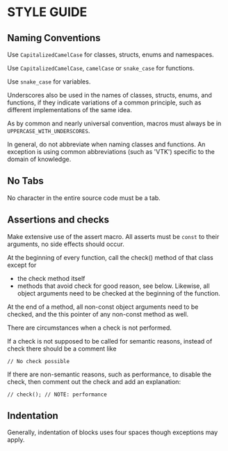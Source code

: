 
STYLE GUIDE
===========


Naming Conventions
------------------

Use `CapitalizedCamelCase` for classes, structs, enums and namespaces.

Use `CapitalizedCamelCase`, `camelCase` or `snake_case` for functions.

Use `snake_case` for variables.

Underscores also be used in the names of classes, structs, enums, and functions, if they indicate variations of a common principle, such as different implementations of the same idea.

As by common and nearly universal convention, macros must always be in `UPPERCASE_WITH_UNDERSCORES`.

In general, do not abbreviate when naming classes and functions. An exception is using common abbreviations (such as 'VTK') specific to the domain of knowledge. 



No Tabs
-------

No character in the entire source code must be a tab.





Assertions and checks
---------------------

Make extensive use of the assert macro. 
All asserts must be `const` to their arguments, no side effects should occur.

At the beginning of every function,
call the check() method of that class except for
- the check method itself
- methods that avoid check for good reason, see below.
Likewise, all object arguments need to be checked at the beginning of the function.

At the end of a method, all non-const object arguments need to be checked,
and the this pointer of any non-const method as well.


There are circumstances when a check is not performed.


If a check is not supposed to be called for semantic reasons,
instead of check there should be a comment like 

```
// No check possible
```

If there are non-semantic reasons, such as performance, to disable the check,
then comment out the check and add an explanation:

```
// check(); // NOTE: performance
```





Indentation
-----------

Generally, indentation of blocks uses four spaces though exceptions may apply.

